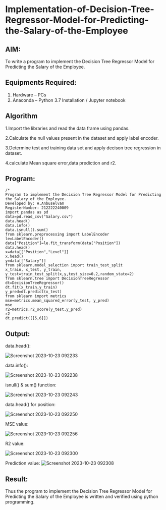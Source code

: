 # Implementation-of-Decision-Tree-Regressor-Model-for-Predicting-the-Salary-of-the-Employee

## AIM:
To write a program to implement the Decision Tree Regressor Model for Predicting the Salary of the Employee.

## Equipments Required:
1. Hardware – PCs
2. Anaconda – Python 3.7 Installation / Jupyter notebook

## Algorithm
1.Import the libraries and read the data frame using pandas.

2.Calculate the null values present in the dataset and apply label encoder.

3.Determine test and training data set and apply decison tree regression in dataset.

4.calculate Mean square error,data prediction and r2.

## Program:
```
/*
Program to implement the Decision Tree Regressor Model for Predicting the Salary of the Employee.
Developed by: A.Anbuselvam
RegisterNumber: 212222240009
import pandas as pd
data=pd.read_csv("Salary.csv")
data.head()
data.info()
data.isnull().sum()
from sklearn.preprocessing import LabelEncoder
le=LabelEncoder()
data["Position"]=le.fit_transform(data["Position"])
data.head()
x=data[["Position","Level"]]
x.head()
y=data[["Salary"]]
from sklearn.model_selection import train_test_split
x_train, x_test, y_train, y_test=train_test_split(x,y,test_size=0.2,random_state=2)
from sklearn.tree import DecisionTreeRegressor
dt=DecisionTreeRegressor()
dt.fit(x_train,y_train)
y_pred=dt.predict(x_test)
from sklearn import metrics
mse=metrics.mean_squared_error(y_test, y_pred)
mse
r2=metrics.r2_score(y_test,y_pred)
r2
dt.predict([[5,6]])
```

## Output:
data.head():

![Screenshot 2023-10-23 092233](https://github.com/premalatha-sureshbabu/Implementation-of-Decision-Tree-Regressor-Model-for-Predicting-the-Salary-of-the-Employee/assets/120620842/a491bf65-f59b-4b30-9ef3-570457dbd185)

data.info():

![Screenshot 2023-10-23 092238](https://github.com/premalatha-sureshbabu/Implementation-of-Decision-Tree-Regressor-Model-for-Predicting-the-Salary-of-the-Employee/assets/120620842/94090c41-eba5-449f-a4e0-42ea36533e24)

isnull() & sum() function:

![Screenshot 2023-10-23 092243](https://github.com/premalatha-sureshbabu/Implementation-of-Decision-Tree-Regressor-Model-for-Predicting-the-Salary-of-the-Employee/assets/120620842/6739982b-997a-4fcd-b33c-2fa83c90c379)

data.head() for position:

![Screenshot 2023-10-23 092250](https://github.com/premalatha-sureshbabu/Implementation-of-Decision-Tree-Regressor-Model-for-Predicting-the-Salary-of-the-Employee/assets/120620842/44664ef2-56c7-4201-af75-0536c98733e1)

MSE value:

![Screenshot 2023-10-23 092256](https://github.com/premalatha-sureshbabu/Implementation-of-Decision-Tree-Regressor-Model-for-Predicting-the-Salary-of-the-Employee/assets/120620842/1a816b72-f1b2-45bc-9b0b-de51422c47ca)

R2 value:

![Screenshot 2023-10-23 092300](https://github.com/premalatha-sureshbabu/Implementation-of-Decision-Tree-Regressor-Model-for-Predicting-the-Salary-of-the-Employee/assets/120620842/0d7b4632-db4e-4de7-a71b-cd51d78a23a2)

Prediction value:
![Screenshot 2023-10-23 092308](https://github.com/premalatha-sureshbabu/Implementation-of-Decision-Tree-Regressor-Model-for-Predicting-the-Salary-of-the-Employee/assets/120620842/8b5eb781-d0b7-483d-bcd5-d973e1e5d9d4)


## Result:
Thus the program to implement the Decision Tree Regressor Model for Predicting the Salary of the Employee is written and verified using python programming.
